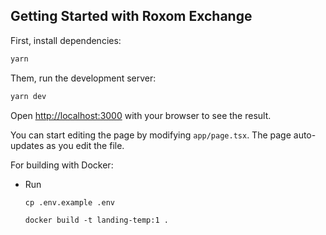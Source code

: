 ## Getting Started with Roxom Exchange

First, install dependencies:

```bash
yarn
```

Them, run the development server:

```bash
yarn dev
```

Open [http://localhost:3000](http://localhost:3000) with your browser to see the result.

You can start editing the page by modifying `app/page.tsx`. The page auto-updates as you edit the file.

For building with Docker:
- Run 

    ```cp .env.example .env ```

    ```docker build -t landing-temp:1 .```